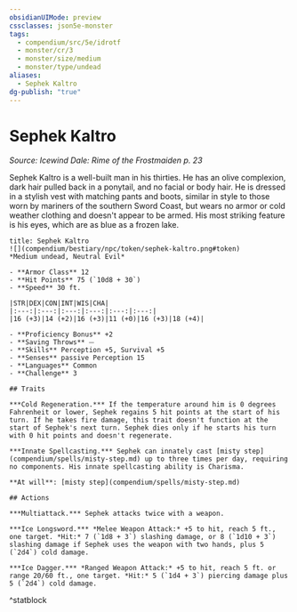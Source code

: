 ```yaml
---
obsidianUIMode: preview
cssclasses: json5e-monster
tags:
  - compendium/src/5e/idrotf
  - monster/cr/3
  - monster/size/medium
  - monster/type/undead
aliases:
  - Sephek Kaltro
dg-publish: "true"
---
```

# Sephek Kaltro
*Source: Icewind Dale: Rime of the Frostmaiden p. 23*  

Sephek Kaltro is a well-built man in his thirties. He has an olive complexion, dark hair pulled back in a ponytail, and no facial or body hair. He is dressed in a stylish vest with matching pants and boots, similar in style to those worn by mariners of the southern Sword Coast, but wears no armor or cold weather clothing and doesn't appear to be armed. His most striking feature is his eyes, which are as blue as a frozen lake.

```ad-statblock
title: Sephek Kaltro
![](compendium/bestiary/npc/token/sephek-kaltro.png#token)
*Medium undead, Neutral Evil*

- **Armor Class** 12 
- **Hit Points** 75 (`10d8 + 30`)
- **Speed** 30 ft.

|STR|DEX|CON|INT|WIS|CHA|
|:---:|:---:|:---:|:---:|:---:|:---:|
|16 (+3)|14 (+2)|16 (+3)|11 (+0)|16 (+3)|18 (+4)|

- **Proficiency Bonus** +2
- **Saving Throws** ⏤
- **Skills** Perception +5, Survival +5
- **Senses** passive Perception 15
- **Languages** Common
- **Challenge** 3

## Traits

***Cold Regeneration.*** If the temperature around him is 0 degrees Fahrenheit or lower, Sephek regains 5 hit points at the start of his turn. If he takes fire damage, this trait doesn't function at the start of Sephek's next turn. Sephek dies only if he starts his turn with 0 hit points and doesn't regenerate.

***Innate Spellcasting.*** Sephek can innately cast [misty step](compendium/spells/misty-step.md) up to three times per day, requiring no components. His innate spellcasting ability is Charisma.

**At will**: [misty step](compendium/spells/misty-step.md)

## Actions

***Multiattack.*** Sephek attacks twice with a weapon.

***Ice Longsword.*** *Melee Weapon Attack:* +5 to hit, reach 5 ft., one target. *Hit:* 7 (`1d8 + 3`) slashing damage, or 8 (`1d10 + 3`) slashing damage if Sephek uses the weapon with two hands, plus 5 (`2d4`) cold damage.

***Ice Dagger.*** *Ranged Weapon Attack:* +5 to hit, reach 5 ft. or range 20/60 ft., one target. *Hit:* 5 (`1d4 + 3`) piercing damage plus 5 (`2d4`) cold damage.
```
^statblock